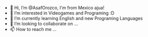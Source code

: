 - 👋 Hi, I’m @AsafOrozco, I'm from Mexico ajua!
- 👀 I’m interested in Videogames and Programing :D
- 🌱 I’m currently learning English and new Programing Languages
- 💞️ I’m looking to collaborate on ...
- 📫 How to reach me ...

<!---
AsafOrozco/AsafOrozco is a ✨ special ✨ repository because its `README.md` (this file) appears on your GitHub profile.
You can click the Preview link to take a look at your changes.
--->
